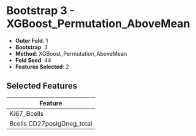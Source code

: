 # Bootstrap 3 - XGBoost_Permutation_AboveMean

- **Outer Fold**: 1
- **Bootstrap**: 3
- **Method**: XGBoost_Permutation_AboveMean
- **Fold Seed**: 44
- **Features Selected**: 2

## Selected Features

| Feature |
|---------|
| Ki67_Bcells |
| Bcells CD27posIgDneg_total |
